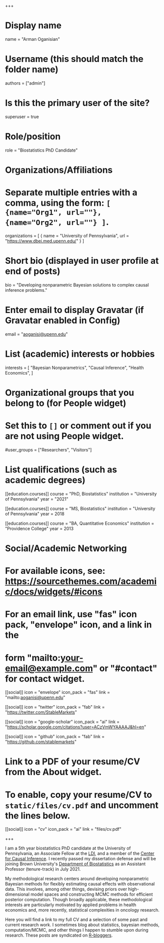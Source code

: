 +++
# Display name
name = "Arman Oganisian"

# Username (this should match the folder name)
authors = ["admin"]

# Is this the primary user of the site?
superuser = true

# Role/position
role = "Biostatistics PhD Candidate"

# Organizations/Affiliations
#   Separate multiple entries with a comma, using the form: `[ {name="Org1", url=""}, {name="Org2", url=""} ]`.
organizations = [ { name = "University of Pennsylvania", url = "https://www.dbei.med.upenn.edu/" } ]

# Short bio (displayed in user profile at end of posts)
bio = "Developing nonparametric Bayesian solutions to complex causal inference problems."

# Enter email to display Gravatar (if Gravatar enabled in Config)
email = "aoganisi@upenn.edu"

# List (academic) interests or hobbies
interests = [
  "Bayesian Nonparametrics",
  "Causal Inference",
  "Health Economics",
]

# Organizational groups that you belong to (for People widget)
#   Set this to `[]` or comment out if you are not using People widget.
#user_groups = ["Researchers", "Visitors"]

# List qualifications (such as academic degrees)
[[education.courses]]
  course = "PhD, Biostatistics"
  institution = "University of Pennsylvania"
  year = "2021"

[[education.courses]]
  course = "MS, Biostatistics"
  institution = "University of Pennsylvania"
  year = 2018

[[education.courses]]
  course = "BA, Quantitative Economics"
  institution = "Providence College"
  year = 2013

# Social/Academic Networking
# For available icons, see: https://sourcethemes.com/academic/docs/widgets/#icons
#   For an email link, use "fas" icon pack, "envelope" icon, and a link in the
#   form "mailto:your-email@example.com" or "#contact" for contact widget.

[[social]]
  icon = "envelope"
  icon_pack = "fas"
  link = "mailto:aoganisi@upenn.edu"

[[social]]
  icon = "twitter"
  icon_pack = "fab"
  link = "https://twitter.com/StableMarkets"

[[social]]
  icon = "google-scholar"
  icon_pack = "ai"
  link = "https://scholar.google.com/citations?user=ACzVmWYAAAAJ&hl=en"

[[social]]
  icon = "github"
  icon_pack = "fab"
  link = "https://github.com/stablemarkets"

# Link to a PDF of your resume/CV from the About widget.
# To enable, copy your resume/CV to `static/files/cv.pdf` and uncomment the lines below.
[[social]]
  icon = "cv"
  icon_pack = "ai"
  link = "files/cv.pdf"

+++

I am a 5th year biostatistics PhD candidate at the University of Pennsylvania, an Associate Fellow at the [LDI](https://ldi.upenn.edu/), and a member of the [Center for Causal Inference](https://www.cceb.med.upenn.edu/cci). I recently passed my dissertation defense and will be joining Brown University's [Department of Biostatistics](https://www.brown.edu/academics/public-health/biostats/home) as an Assistant Professor (tenure-track) in July 2021.

My methodological research centers around developing nonparametric Bayesian methods for flexibly estimating causal effects with observational data. This involves, among other things, devising priors over high-dimensional model spaces and constructing MCMC methods for efficient posterior computation. Though broadly applicable, these methodological interests are particularly motivated by applied problems in health economics and, more recently, statistical complexities in oncology research.

Here you will find a link to my full CV and a selection of some past and current research work. I sometimes blog about statistics, bayesian methods, computation/MCMC, and other things I happen to stumble upon during research. These posts are syndicated on [R-bloggers](https://www.r-bloggers.com/).